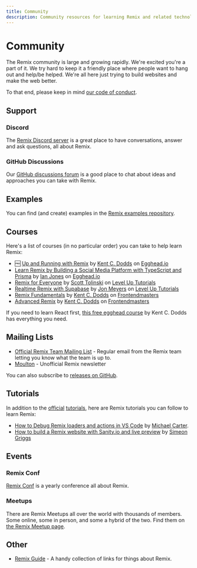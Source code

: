 ```yaml
---
title: Community
description: Community resources for learning Remix and related technologies
---
```


# Community

The Remix community is large and growing rapidly. We're excited you're a part of it. We try hard to keep it a friendly place where people want to hang out and help/be helped. We're all here just trying to build websites and make the web better.

To that end, please keep in mind [our code of conduct][our-code-of-conduct].

## Support

### Discord

The [Remix Discord server][remix-discord-server] is a great place to have conversations, answer and ask questions, all about Remix.

### GitHub Discussions

Our [GitHub discussions forum][git-hub-discussions-forum] is a good place to chat about ideas and approaches you can take with Remix.

## Examples

You can find (and create) examples in the [Remix examples repository][the-examples-repository].

## Courses

Here's a list of courses (in no particular order) you can take to help learn Remix:

- 🆓 [Up and Running with Remix][up-and-running-with-remix] by [Kent C. Dodds][kent-c-dodds] on [Egghead.io][egghead-io]
- [Learn Remix by Building a Social Media Platform with TypeScript and Prisma][learn-remix-by-building-a-social-media-platform-with-type-script-and-prisma] by [Ian Jones][ian-jones] on [Egghead.io][egghead-io]
- [Remix for Everyone][remix-for-everyone] by [Scott Tolinski][scott-tolinski] on [Level Up Tutorials][level-up-tutorials]
- [Realtime Remix with Supabase][realtime-remix-with-supabase] by [Jon Meyers][jon-meyers] on [Level Up Tutorials][level-up-tutorials]
- [Remix Fundamentals][remix-fundamentals] by [Kent C. Dodds][kent-c-dodds] on [Frontendmasters][frontend-masters]
- [Advanced Remix][advanced-remix] by [Kent C. Dodds][kent-c-dodds] on [Frontendmasters][frontend-masters]

If you need to learn React first, [this free egghead course][this-free-egghead-course] by Kent C. Dodds has everything you need.

## Mailing Lists

- [Official Remix Team Mailing List][official-remix-team-mailing-list] - Regular email from the Remix team letting you know what the team is up to.
- [Moulton][moulton] - Unofficial Remix newsletter

You can also subscribe to [releases on GitHub][releases-on-git-hub].

## Tutorials

In addition to the [official][official] [tutorials][tutorials], here are Remix tutorials you can follow to learn Remix:

- [How to Debug Remix loaders and actions in VS Code][how-to-debug-remix-loaders-and-actions-in-vs-code] by [Michael Carter][michael-carter].
- [How to build a Remix website with Sanity.io and live preview][how-to-build-a-remix-website-with-sanity-io-and-live-preview] by [Simeon Griggs][simeon-griggs]

## Events

### Remix Conf

[Remix Conf][remix-conf] is a yearly conference all about Remix.

### Meetups

There are Remix Meetups all over the world with thousands of members. Some online, some in person, and some a hybrid of the two. Find them on [the Remix Meetup page][the-remix-meetup-page].

## Other

- [Remix Guide][remix-guide] - A handy collection of links for things about Remix.

[our-code-of-conduct]: https://github.com/remix-run/remix/blob/main/CODE_OF_CONDUCT.md
[remix-discord-server]: https://rmx.as/discord
[git-hub-discussions-forum]: https://github.com/remix-run/remix/discussions
[the-examples-repository]: https://github.com/remix-run/examples
[up-and-running-with-remix]: https://rmx.as/egghead-course
[kent-c-dodds]: https://twitter.com/kentcdodds
[egghead-io]: https://egghead.io
[learn-remix-by-building-a-social-media-platform-with-type-script-and-prisma]: https://egghead.io/courses/learn-remix-by-building-a-social-media-platform-with-typescript-and-prisma-cddb0550
[ian-jones]: https://twitter.com/_jonesian
[remix-for-everyone]: https://leveluptutorials.com/tutorials/remix-for-everyone
[scott-tolinski]: https://twitter.com/stolinski
[level-up-tutorials]: https://leveluptutorials.com
[realtime-remix-with-supabase]: https://leveluptutorials.com/tutorials/realtime-remix-with-supabase
[jon-meyers]: https://twitter.com/jonmeyers_io
[this-free-egghead-course]: https://kcd.im/beginner-react
[official-remix-team-mailing-list]: https://remix.run/newsletter
[moulton]: https://www.readmoulton.com
[releases-on-git-hub]: https://github.com/remix-run/remix/releases
[official]: ../tutorials/blog
[tutorials]: ../tutorials/jokes
[how-to-debug-remix-loaders-and-actions-in-vs-code]: https://www.youtube.com/watch?v=pf9A9nBOnRc
[michael-carter]: https://twitter.com/kiliman
[how-to-build-a-remix-website-with-sanity-io-and-live-preview]: https://www.sanity.io/guides/remix-run-live-preview
[simeon-griggs]: https://twitter.com/simeongriggs
[remix-conf]: ../../../../conf
[the-remix-meetup-page]: https://rmx.as/meetup
[remix-guide]: https://remix.guide
[frontend-masters]: https://frontendmasters.com
[remix-fundamentals]: https://frontendmasters.com/courses/remix/
[advanced-remix]: https://frontendmasters.com/courses/advanced-remix/
